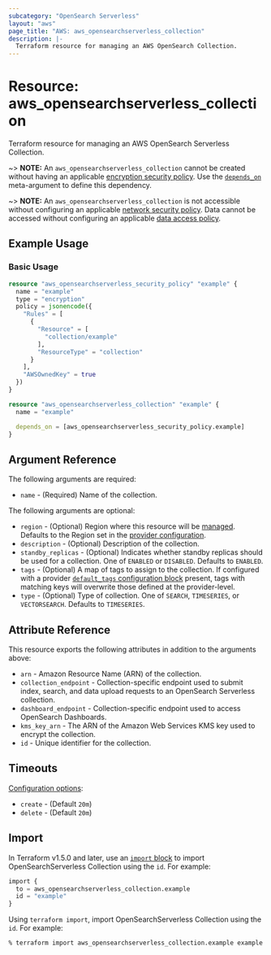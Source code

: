 ```yaml
---
subcategory: "OpenSearch Serverless"
layout: "aws"
page_title: "AWS: aws_opensearchserverless_collection"
description: |-
  Terraform resource for managing an AWS OpenSearch Collection.
---
```


# Resource: aws_opensearchserverless_collection

Terraform resource for managing an AWS OpenSearch Serverless Collection.

~> **NOTE:** An `aws_opensearchserverless_collection` cannot be created without having an applicable [encryption security policy](https://registry.terraform.io/providers/hashicorp/aws/latest/docs/resources/opensearchserverless_security_policy). Use the [`depends_on`](https://developer.hashicorp.com/terraform/language/meta-arguments/depends_on) meta-argument to define this dependency.

~> **NOTE:** An `aws_opensearchserverless_collection` is not accessible without configuring an applicable [network security policy](https://registry.terraform.io/providers/hashicorp/aws/latest/docs/resources/opensearchserverless_security_policy). Data cannot be accessed without configuring an applicable [data access policy](https://registry.terraform.io/providers/hashicorp/aws/latest/docs/resources/opensearchserverless_access_policy).

## Example Usage

### Basic Usage

```terraform
resource "aws_opensearchserverless_security_policy" "example" {
  name = "example"
  type = "encryption"
  policy = jsonencode({
    "Rules" = [
      {
        "Resource" = [
          "collection/example"
        ],
        "ResourceType" = "collection"
      }
    ],
    "AWSOwnedKey" = true
  })
}

resource "aws_opensearchserverless_collection" "example" {
  name = "example"

  depends_on = [aws_opensearchserverless_security_policy.example]
}
```

## Argument Reference

The following arguments are required:

* `name` - (Required) Name of the collection.

The following arguments are optional:

* `region` - (Optional) Region where this resource will be [managed](https://docs.aws.amazon.com/general/latest/gr/rande.html#regional-endpoints). Defaults to the Region set in the [provider configuration](https://registry.terraform.io/providers/hashicorp/aws/latest/docs#aws-configuration-reference).
* `description` - (Optional) Description of the collection.
* `standby_replicas` - (Optional) Indicates whether standby replicas should be used for a collection. One of `ENABLED` or `DISABLED`. Defaults to `ENABLED`.
* `tags` - (Optional) A map of tags to assign to the collection. If configured with a provider [`default_tags` configuration block](https://registry.terraform.io/providers/hashicorp/aws/latest/docs#default_tags-configuration-block) present, tags with matching keys will overwrite those defined at the provider-level.
* `type` - (Optional) Type of collection. One of `SEARCH`, `TIMESERIES`, or `VECTORSEARCH`. Defaults to `TIMESERIES`.

## Attribute Reference

This resource exports the following attributes in addition to the arguments above:

* `arn` - Amazon Resource Name (ARN) of the collection.
* `collection_endpoint` - Collection-specific endpoint used to submit index, search, and data upload requests to an OpenSearch Serverless collection.
* `dashboard_endpoint` - Collection-specific endpoint used to access OpenSearch Dashboards.
* `kms_key_arn` - The ARN of the Amazon Web Services KMS key used to encrypt the collection.
* `id` - Unique identifier for the collection.

## Timeouts

[Configuration options](https://developer.hashicorp.com/terraform/language/resources/syntax#operation-timeouts):

- `create` - (Default `20m`)
- `delete` - (Default `20m`)

## Import

In Terraform v1.5.0 and later, use an [`import` block](https://developer.hashicorp.com/terraform/language/import) to import OpenSearchServerless Collection using the `id`. For example:

```terraform
import {
  to = aws_opensearchserverless_collection.example
  id = "example"
}
```

Using `terraform import`, import OpenSearchServerless Collection using the `id`. For example:

```console
% terraform import aws_opensearchserverless_collection.example example
```
